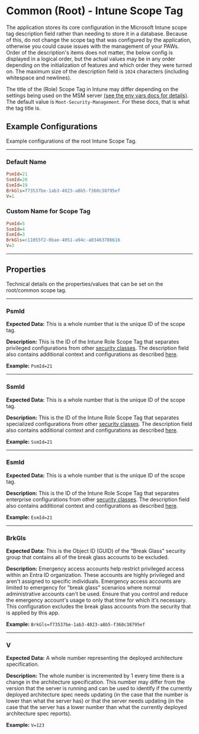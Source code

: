 # Common (Root) - Intune Scope Tag

The application stores its core configuration in the Microsoft Intune scope tag description field rather than needing to store it in a database.
Because of this, do not change the scope tag that was configured by the application, otherwise you could cause issues with the management of your PAWs.
Order of the description's items does not matter, the below config is displayed in a logical order, but the actual values may be in any order depending on the initialization of features and which order they were turned on.
The maximum size of the description field is `1024` characters (including whitespace and newlines).

The title of the (Role) Scope Tag in Intune may differ depending on the settings being used on the MSM server [(see the env vars docs for details)](/Reference/Settings/Environmental-Variables-Reference/#msm_scope_tag). The default value is `Moot-Security-Management`. For these docs, that is what the tag title is.

## Example Configurations

Example configurations of the root Intune Scope Tag.

---

### Default Name

``` INI title="Moot-Security-Management"
PsmId=21
SsmId=20
EsmId=19
BrkGls=f73537be-1ab3-4023-a8b5-f360c38795ef
V=1
```

### Custom Name for Scope Tag

``` INI title="eLabs-Security-Automation"
PsmId=5
SsmId=4
EsmId=3
BrkGls=c11055f2-0bae-4051-a94c-a03463786616
V=3
```

---

## Properties

Technical details on the properties/values that can be set on the root/common scope tag.

---

### PsmId

**Expected Data:**
This is a whole number that is the unique ID of the scope tag.

**Description:**
This is the ID of the Intune Role Scope Tag that separates privileged configurations from other [security classes](/Reference/Architecture/Securing-Privileged-Access/). The description field also contains additional context and configurations as described [here](/Reference/Development/Data-Formats/PSM-IntuneScopeTag/).

**Example:**
`PsmId=21`

---

### SsmId

**Expected Data:**
This is a whole number that is the unique ID of the scope tag.

**Description:**
This is the ID of the Intune Role Scope Tag that separates specialized configurations from other [security classes](/Reference/Architecture/Securing-Privileged-Access/). The description field also contains additional context and configurations as described [here](/Reference/Development/Data-Formats/SSM-IntuneScopeTag/).

**Example:**
`SsmId=21`

---

### EsmId

**Expected Data:**
This is a whole number that is the unique ID of the scope tag.

**Description:**
This is the ID of the Intune Role Scope Tag that separates enterprise configurations from other [security classes](/Reference/Architecture/Securing-Privileged-Access/). The description field also contains additional context and configurations as described [here](/Reference/Development/Data-Formats/ESM-IntuneScopeTag/).

**Example:**
`EsmId=21`

---

### BrkGls

**Expected Data:**
This is the Object ID (GUID) of the "Break Glass" security group that contains all of the break glass accounts to be excluded.

**Description:**
Emergency access accounts help restrict privileged access within an Entra ID organization. These accounts are highly privileged and aren't assigned to specific individuals. Emergency access accounts are limited to emergency for "break glass" scenarios where normal administrative accounts can't be used. Ensure that you control and reduce the emergency account's usage to only that time for which it's necessary.
This configuration excludes the break glass accounts from the security that is applied by this app.

**Example:**
`BrkGls=f73537be-1ab3-4023-a8b5-f360c38795ef`

---

### V

**Expected Data:**
A whole number representing the deployed architecture specification.

**Description:**
The whole number is incremented by 1 every time there is a change in the architecture specification. This number may differ from the version that the server is running and can be used to identify if the currently deployed architecture spec needs updating (in the case that the number is lower than what the server has) or that the server needs updating (in the case that the server has a lower number than what the currently deployed architecture spec reports).

**Example:**
`V=123`
